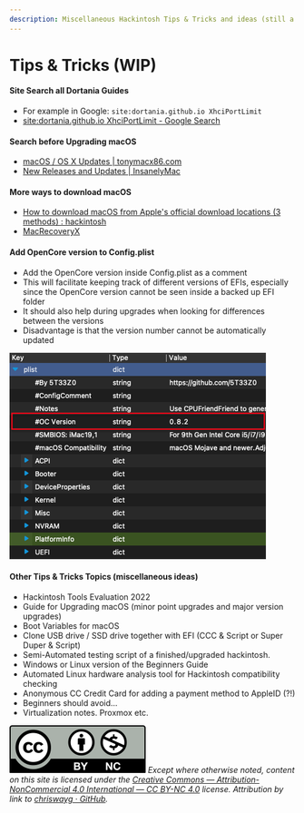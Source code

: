 ```yaml
---
description: Miscellaneous Hackintosh Tips & Tricks and ideas (still a work in progress)
---
```


# Tips & Tricks (WIP)

#### Site Search all Dortania Guides

* For example in Google: `site:dortania.github.io XhciPortLimit`
* [site:dortania.github.io XhciPortLimit - Google Search](https://www.google.com/search?q=site%3Adortania.github.io+XhciPortLimit)

#### Search before Upgrading macOS

* [macOS / OS X Updates | tonymacx86.com](https://www.tonymacx86.com/forums/macos-os-x-updates.32/)
* [New Releases and Updates | InsanelyMac](https://www.insanelymac.com/forum/157-new-releases-and-updates/)

#### More ways to download macOS

* [How to download macOS from Apple's official download locations (3 methods) : hackintosh](https://www.reddit.com/r/hackintosh/comments/efjy5g/how\_to\_download\_macos\_from\_apples\_official/)
* [MacRecoveryX](https://github.com/AngeloAvv/MacRecoveryX)

#### Add OpenCore version to Config.plist

* Add the OpenCore version inside Config.plist as a comment
* This will facilitate keeping track of different versions of EFIs, especially since the OpenCore version cannot be seen inside a backed up EFI folder
* It should also help during upgrades when looking for differences between the versions
* Disadvantage is that the version number cannot be automatically updated

![](<../.gitbook/assets/image (1).png>)

#### Other Tips & Tricks Topics (miscellaneous ideas)

* Hackintosh Tools Evaluation 2022
* Guide for Upgrading macOS (minor point upgrades and major version upgrades)
* Boot Variables for macOS
* Clone USB drive / SSD drive together with EFI (CCC & Script or Super Duper & Script)
* Semi-Automated testing script of a finished/upgraded hackintosh.
* Windows or Linux version of the Beginners Guide
* Automated Linux hardware analysis tool for Hackintosh compatibility checking
* Anonymous CC Credit Card for adding a payment method to AppleID (?!)
* Beginners should avoid...
* Virtualization notes. Proxmox etc.

![](../images/by-nc-license.svg) _Except where otherwise noted, content on this site is licensed under the_ [_Creative Commons — Attribution-NonCommercial 4.0 International — CC BY-NC 4.0_](https://creativecommons.org/licenses/by-nc/4.0/) _license. Attribution by link to_ [_chriswayg · GitHub_](https://github.com/chriswayg)_._

